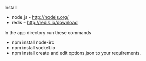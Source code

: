 Install
* node.js - http://nodejs.org/
* redis - http://redis.io/download

In the app directory run these commands
* npm install node-irc
* npm install socket.io
* npm install
create and edit options.json to your requirements.
